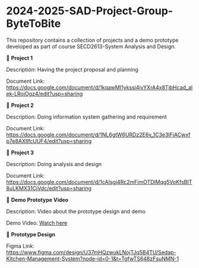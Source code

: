 # 2024-2025-SAD-Project-Group-ByteToBite
This repository contains a collection of projects and a demo prototype developed as part of course SECD2613-System Analysis and Design.

🧩 **Project 1**

Description:
Having the project proposal and planning

Document Link: https://docs.google.com/document/d/1kqawMI1ykssi4jvYXrA4x8TjbHcad_aIek-LRojOgz4/edit?usp=sharing


🧩 **Project 2**

Description:
Doing information system gathering and requirement

Document Link: https://docs.google.com/document/d/1NL6gtW6URDz2E6v_1C3e3IFjACwxfp7e8AXIlfcUUF4/edit?usp=sharing


🧩 **Project 3**

Description:
Doing analysis and design

Document Link: https://docs.google.com/document/d/1cAIsgj4Rc2mFimOTDlMqg5VoKfsBlT8uLKMX31CjVdc/edit?usp=sharing


🚀 **Demo Prototype Video**

Description:
Video about the prototype design and demo

Demo Video: [Watch here](https://youtu.be/QF0t46sJc5E)

🚀 **Prototype Design**

Figma Link: https://www.figma.com/design/U37mHQzwukLNojTJq5B4TU/Sedap-Kitchen-Management-System?node-id=0-1&t=TgfwTS648zFsuNMN-1
